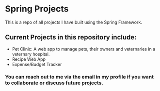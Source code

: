 # Spring Projects

This is a repo of all projects I have built using the Spring Framework.

## Current Projects in this repository include:
- Pet Clinic: A web app to manage pets, their owners and veternaries in a veternary hospital.
- Recipe Web App
- Expense/Budget Tracker

### You can reach out to me via the email in my profile if you want to collaborate or discuss future projects.
